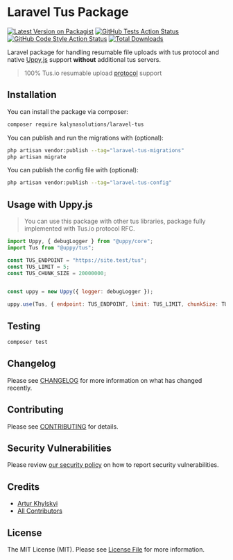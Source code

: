 # Laravel Tus Package

[![Latest Version on Packagist](https://img.shields.io/packagist/v/kalynasolutions/laravel-tus.svg?style=flat-square)](https://packagist.org/packages/kalynasolutions/laravel-tus)
[![GitHub Tests Action Status](https://img.shields.io/github/actions/workflow/status/kalynasolutions/laravel-tus/run-tests.yml?branch=main&label=tests&style=flat-square)](https://github.com/kalynasolutions/laravel-tus/actions?query=workflow%3Arun-tests+branch%3Amain)
[![GitHub Code Style Action Status](https://img.shields.io/github/actions/workflow/status/kalynasolutions/laravel-tus/fix-php-code-style-issues.yml?branch=main&label=code%20style&style=flat-square)](https://github.com/kalynasolutions/laravel-tus/actions?query=workflow%3A"Fix+PHP+code+style+issues"+branch%3Amain)
[![Total Downloads](https://img.shields.io/packagist/dt/kalynasolutions/laravel-tus.svg?style=flat-square)](https://packagist.org/packages/kalynasolutions/laravel-tus)

Laravel package for handling resumable file uploads with tus protocol and native [Uppy.js](https://uppy.io) support **without** additional tus servers.

> 100% Tus.io resumable upload [protocol](https://tus.io/protocols/resumable-upload.html) support

## Installation

You can install the package via composer:

```bash
composer require kalynasolutions/laravel-tus
```

You can publish and run the migrations with (optional):

```bash
php artisan vendor:publish --tag="laravel-tus-migrations"
php artisan migrate
```

You can publish the config file with (optional):

```bash
php artisan vendor:publish --tag="laravel-tus-config"
```

## Usage with Uppy.js

> You can use this package with other tus libraries, package fully implemented with Tus.io protocol RFC.

```js
import Uppy, { debugLogger } from "@uppy/core";
import Tus from "@uppy/tus";

const TUS_ENDPOINT = "https://site.test/tus";
const TUS_LIMIT = 5;
const TUS_CHUNK_SIZE = 20000000;


const uppy = new Uppy({ logger: debugLogger });

uppy.use(Tus, { endpoint: TUS_ENDPOINT, limit: TUS_LIMIT, chunkSize: TUS_CHUNK_SIZE })
```

## Testing

```bash
composer test
```

## Changelog

Please see [CHANGELOG](CHANGELOG.md) for more information on what has changed recently.

## Contributing

Please see [CONTRIBUTING](CONTRIBUTING.md) for details.

## Security Vulnerabilities

Please review [our security policy](../../security/policy) on how to report security vulnerabilities.

## Credits

- [Artur Khylskyi](https://github.com/arthurpatriot)
- [All Contributors](../../contributors)

## License

The MIT License (MIT). Please see [License File](LICENSE.md) for more information.

